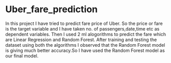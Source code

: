 # Uber_fare_prediction

In this project I have tried to predict fare price of Uber.
So the price or fare is the target variable and I have taken no. of passengers,date,time etc as dependent variables.
Then I used 2 ml alogorithms to predict the fare which are Linear Regression and Random Forest.
After training and testing the dataset using both the algorithms I observed that the Random Forest model is giving much better accuracy.So I have used the Random Forest model as our final model.
